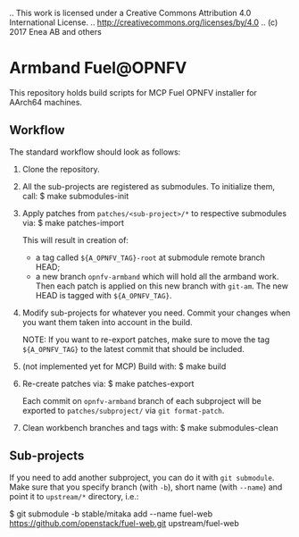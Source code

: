 .. This work is licensed under a Creative Commons Attribution 4.0 International License.
.. http://creativecommons.org/licenses/by/4.0
.. (c) 2017 Enea AB and others

Armband Fuel@OPNFV
==================

This repository holds build scripts for MCP Fuel OPNFV installer
for AArch64 machines.

Workflow
--------
The standard workflow should look as follows:

1. Clone the repository.

2. All the sub-projects are registered as submodules. To initialize them, call:
   $ make submodules-init

3. Apply patches from `patches/<sub-project>/*` to respective submodules via:
   $ make patches-import

   This will result in creation of:
   - a tag called `${A_OPNFV_TAG}-root` at submodule remote branch HEAD;
   - a new branch `opnfv-armband` which will hold all the armband work.
   Then each patch is applied on this new branch with `git-am`.
   The new HEAD is tagged with `${A_OPNFV_TAG}`.

4. Modify sub-projects for whatever you need.
   Commit your changes when you want them taken into account in the build.

   NOTE: If you want to re-export patches, make sure to move the tag
   `${A_OPNFV_TAG}` to the latest commit that should be included.

5. (not implemented yet for MCP) Build with:
   $ make build

6. Re-create patches via:
   $ make patches-export

   Each commit on `opnfv-armband` branch of each subproject will be
   exported to `patches/subproject/` via `git format-patch`.

7. Clean workbench branches and tags with:
   $ make submodules-clean

Sub-projects
------------
If you need to add another subproject, you can do it with `git submodule`.
Make sure that you specify branch (with `-b`), short name (with `--name`)
and point it to `upstream/*` directory, i.e.:

   $ git submodule -b stable/mitaka add --name fuel-web \
     https://github.com/openstack/fuel-web.git upstream/fuel-web
